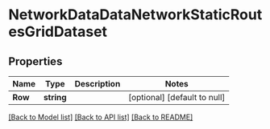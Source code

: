 # NetworkDataDataNetworkStaticRoutesGridDataset

## Properties
Name | Type | Description | Notes
------------ | ------------- | ------------- | -------------
**Row** | **string** |  | [optional] [default to null]

[[Back to Model list]](../README.md#documentation-for-models) [[Back to API list]](../README.md#documentation-for-api-endpoints) [[Back to README]](../README.md)

